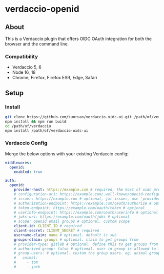 # verdaccio-openid

## About

This is a Verdaccio plugin that offers OIDC OAuth integration for both the browser and the command line.

### Compatibility

- Verdaccio 5, 6
- Node 16, 18
- Chrome, Firefox, Firefox ESR, Edge, Safari

## Setup

### Install

```sh
git clone https://github.com/kuoruan/verdaccio-oidc-ui.git /path/of/verdaccio-oidc-ui
npm install && npm run build
cd /path/of/verdaccio
npm install /path/of/verdaccio-oidc-ui
```

### Verdaccio Config

Merge the below options with your existing Verdaccio config:

```yml
middlewares:
  openid:
    enabled: true

auth:
  openid:
    provider-host: https://example.com # required, the host of oidc provider
    # configuration-uri: https://example.com/.well-known/openid-configuration # optional
    # issuer: https://example.com # optional, jwt issuer, use 'provider-host' when empty
    # authorization-endpoint: https://example.com/oauth/authorize # optional
    # token-endpoint: https://example.com/oauth/token # optional
    # userinfo-endpoint: https://example.com/oauth/userinfo # optional
    # jwks-uri: https://example.com/oauth/jwks # optional
    # scope: openid email groups # optional. custom scope
    client-id: CLIENT_ID # required
    client-secret: CLIENT_SECRET # required
    username-claim: name # optional. default is sub
    groups-claim: groups # optional. claim to get groups from
    # provider-type: gitlab # optional. define this to get groups from gitlab api
    # authorized-group: false # optional. user in group is allowed to login, or false to disable
    # group-users: # optional. custom the group users. eg. animal group has user tom and jack. if set, 'groups-claim' and 'provider-type' take no effect
    #   animal:
    #     - tom
    #     - jack
```
